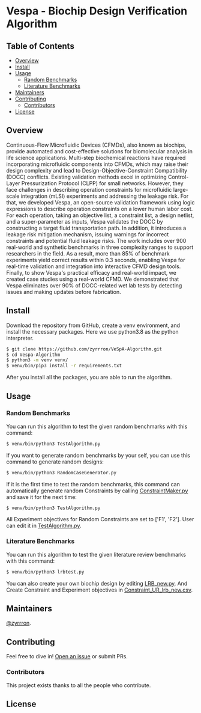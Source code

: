# Vespa - Biochip Design Verification Algorithm 
<!-- # Standard Readme -->

<!--[![standard-readme compliant](https://img.shields.io/badge/readme%20style-standard-brightgreen.svg?style=flat-square)](https://github.com/RichardLitt/standard-readme)
-->

## Table of Contents

- [Overview](#overview)
- [Install](#install)
- [Usage](#usage)
	- [Random Benchmarks](#random)
    - [Literature Benchmarks](#literature)
- [Maintainers](#maintainers)
- [Contributing](#contributing)
    - [Contributors](#contributors)
- [License](#license)

## Overview
Continuous-Flow Microfluidic Devices (CFMDs), also known as biochips, provide automated and cost-effective solutions for biomolecular analysis in life science applications. Multi-step biochemical reactions have required incorporating microfluidic components into CFMDs, which may raise their design complexity and lead to Design-Objective-Constraint Compatibility (DOCC) conflicts. Existing validation methods excel in optimizing Control-Layer Pressurization Protocol (CLPP) for small networks. However, they face challenges in describing operation constraints for microfluidic large-scale integration (mLSI) experiments and addressing the leakage risk. For that, we developed Vespa, an open-source validation framework using logic expressions to describe operation constraints on a lower human labor cost. For each operation, taking an objective list, a constraint list, a design netlist, and a super-parameter as inputs, Vespa validates the DOCC by constructing a target fluid transportation path. In addition, it introduces a leakage risk mitigation mechanism, issuing warnings for incorrect constraints and potential fluid leakage risks. The work includes over 900 real-world and synthetic benchmarks in three complexity ranges to support researchers in the field. As a result, more than 85\% of benchmark experiments yield correct results within 0.3 seconds, enabling Vespa for real-time validation and integration into interactive CFMD design tools. Finally, to show Vespa's practical efficacy and real-world impact, we created case studies using a real-world CFMD. We demonstrated that Vespa eliminates over 90\% of DOCC-related wet lab tests by detecting issues and making updates before fabrication.

## Install

Download the repository from GitHub, create a venv environment, and install the necessary packages. Here we use python3.8 as the python interpreter.

```sh
$ git clone https://github.com/zyrrron/VeSpA-Algorithm.git
$ cd Vespa-Algorithm
$ python3 -m venv venv/
$ venv/bin/pip3 install -r requirements.txt
```

After you install all the packages, you are able to run the algorithm.

## Usage


### Random Benchmarks
You can run this algorithm to test the given random benchmarks with this command:
```sh
$ venv/bin/python3 TestAlgorithm.py
```

If you want to generate random benchmarks by your self, you can use this command to generate random designs:
```sh
$ venv/bin/python3 RandomCaseGenerator.py
```

If it is the first time to test the random benchmarks, this command can automatically generate random Constraints by calling [ConstraintMaker.py](ConstraintMaker.py) and save it for the next time:
```sh
$ venv/bin/python3 TestAlgorithm.py
```

All Experiment objectives for Random Constraints are set to ['F1', 'F2']. User can edit it in [TestAlgorithm.py](TestAlgorithm.py).

### Literature Benchmarks
You can run this algorithm to test the given literature review benchmarks with this command:
```sh
$ venv/bin/python3 lrbtest.py
```

You can also create your own biochip design by editing [LRB_new.py](Literature_Review_Benchmarks_Generator/LRB_new.py).
And Create Constraint and Experiment objectives in [Constraint_UR_lrb_new.csv](TestCaseFiles/lrb/URC/Constraint_UR_lrb_new.csv).

## Maintainers

[@zyrrron](https://github.com/zyrrron).

## Contributing

Feel free to dive in! [Open an issue](https://github.com/zyrrron/VeSpA-Algorithm/issues/new) or submit PRs.

### Contributors

This project exists thanks to all the people who contribute. 

## License
